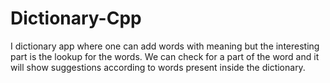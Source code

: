 # Dictionary-Cpp
I dictionary app where one can add words with meaning but the interesting part is the lookup for the words. We can check for a part of the word and it will show suggestions according to words present inside the dictionary.

